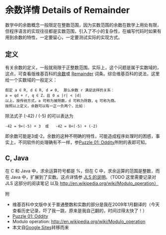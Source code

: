 <script>
MathJax = {
  tex: {
    inlineMath: [['$', '$'], ['\\(', '\\)']]
  }
};
</script>
<script id="MathJax-script" async
  src="https://cdn.jsdelivr.net/npm/mathjax@3/es5/tex-chtml.js">
</script>

# 余数详情 Details of Remainder

数学中的余数概念一般限定在整数范围，因为实数范围的余数在数学上用处有限，但程序语言的实现往往都是实数范围，引入了不小的复杂性，在编写代码时如果有用到余数的特性，一定要留心，一定要测试实际的实现方式。

## 定义

有关余数的定义，一般就局限于正整数范围。实际上，这个问题是属于实数域的，这点，可查看版维基百科的[余数](https://zh.wikipedia.org/wiki/%E4%BD%99%E6%95%B0)或 [Remainder](https://en.wikipedia.org/wiki/Remainder) 词条。综合维基百科的说法，这里给一个实数域的一般定义：

```plaintext
假定 a ∈ R, d ∈ R, d ≠ 0,  那么余数 r 满足这样的关系：
a = qd + r, q ∈ Z，且 0 ≤ |r| < |d|
以上，按传统方式，a 可称为被除数，d 可称为除数，q 可称为商。
按照以上定义，余数可以有一正一负两个，比如：
```

除法式子 (-42) / (-5) 的可以表达为

    -42 = 9×(-5) + 3  或   -42 = 8×(-5) + (-2)

即余数可能是3或-2。余数的这种不明确的特性，可能造成程序处理时的困惑，事实上，不同软件的处理确有不一样，参[Puzzle 01: Oddity](https://sites.google.com/site/iridiumsite/it/java/java-lang/book-java-puzzlers/puzzle-01-oddity)所附的表即可知。

## C, Java

在 C 和 Java 中，求余运算符号都是 %，但在 C 中，求余运算的范围是整数，而在 Java 中，扩展到了实数。这点详情参 [JLS 的说明](https://docs.oracle.com/javase/specs/jls/se7/html/jls-15.html#jls-15.17.3)。（TODO 这里需要记录对 JLS 这部分的阅读笔记 以及 http://en.wikipedia.org/wiki/Modulo_operation）

附

* 维基百科中文版中关于普通整数和实数的部分是我在2009年1月翻译的（今天查看历史记录，吓了我一跳，原来是我自己翻的，时间过得太快了！）
* [Puzzle 01: Oddity](https://sites.google.com/site/iridiumsite/it/java/java-lang/book-java-puzzlers/puzzle-01-oddity)
* Modulo operation: <http://en.wikipedia.org/wiki/Modulo_operation>
* 本文自[Google Sites](https://sites.google.com/site/iridiumsite/it/algorithms/details-of-remainder)转移而来
